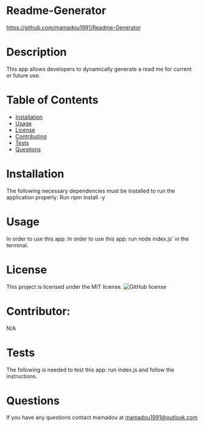# Readme-Generator
  https://github.com/mamadou1991/Readme-Generator
  # Description
  This app allows developers to dynamically generate a read me for current or future use.
  # Table of Contents 
  * [Installation](#installation)
  * [Usage](#usage)
  * [License](#license)
  * [Contributing](#contributor)
  * [Tests](#tests)
  * [Questions](#questions)
  # Installation
  The following necessary dependencies must be installed to run the application properly: Run npm install -y
  # Usage
  In order to use this app: In order to use this app: run node index.js' in the terminal.
  # License
  This project is licensed under the MIT license. 
  ![GitHub license](https://img.shields.io/badge/license-MIT-blue.svg)
  # Contributor: 
  N/A
  # Tests
  The following is needed to test this app: run index.js and follow the instructions.
  # Questions
  If you have any questions contact mamadou at mamadou1991@outlook.com


